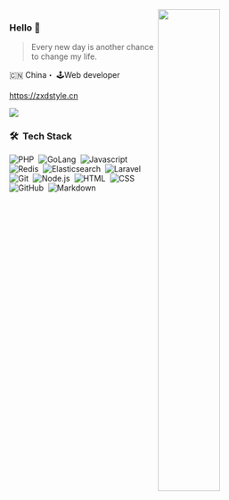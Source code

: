 <img align="right" width="47%" src="https://github-readme-stats.vercel.app/api/top-langs/?username=zxdstyle&theme=radical&layout=compact&langs_count=8＆hide=stylus,css,Less" />

### Hello 👋

> Every new day is another chance to change my life.

🇨🇳 China・ 🕹Web developer

https://zxdstyle.cn

![](https://komarev.com/ghpvc?username=zxdstyle&color=green)

### 🛠 &nbsp;Tech Stack

![PHP](https://img.shields.io/badge/-PHP-05122A?style=flat&logo=php)&nbsp;
![GoLang](https://img.shields.io/badge/-GoLang-05122A?style=flat&logo=go)&nbsp;
![Javascript](https://img.shields.io/badge/-javascript-05122A?style=flat&logo=javascript&logoColor=FFA518)&nbsp;
![Redis](https://img.shields.io/badge/-redis-05122A?style=flat&logo=redis&logoColor=A8B9CC)&nbsp;
![Elasticsearch](https://img.shields.io/badge/-elasticsearch-05122A?style=flat&logo=elasticsearch&logoColor=00599C)&nbsp;
![Laravel](https://img.shields.io/badge/-Laravel-05122A?style=flat&logo=laravel&logoColor=276DC3)\
![Git](https://img.shields.io/badge/-Git-05122A?style=flat&logo=git)&nbsp;
![Node.js](https://img.shields.io/badge/-Node.js-05122A?style=flat&logo=node.js)&nbsp;
![HTML](https://img.shields.io/badge/-HTML-05122A?style=flat&logo=HTML5)&nbsp;
![CSS](https://img.shields.io/badge/-CSS-05122A?style=flat&logo=CSS3&logoColor=1572B6)&nbsp;
![GitHub](https://img.shields.io/badge/-GitHub-05122A?style=flat&logo=github)&nbsp;
![Markdown](https://img.shields.io/badge/-Markdown-05122A?style=flat&logo=markdown)
